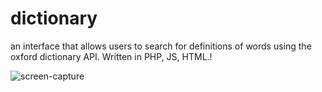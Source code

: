 # dictionary
an interface that allows users to search for definitions of words using the oxford dictionary API. Written in PHP, JS, HTML.!

![screen-capture](https://user-images.githubusercontent.com/51022156/116896488-356ff400-ac2c-11eb-91e9-d9daeaea7de0.gif)
